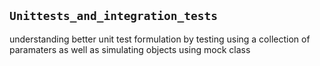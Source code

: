 ## `Unittests_and_integration_tests`
understanding better unit test formulation by testing using a collection of paramaters as well as simulating objects using mock class